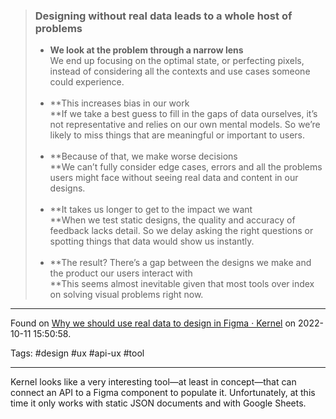 > ### Designing without real data leads to a whole host of problems  
>
>*   **We look at the problem through a narrow lens**  
    We end up focusing on the optimal state, or perfecting pixels, instead of considering all the contexts and use cases someone could experience.  
    ‍
>*   **This increases bias in our work  
    **If we take a best guess to fill in the gaps of data ourselves, it’s not representative and relies on our own mental models. So we’re likely to miss things that are meaningful or important to users.  
    ‍
>*   **Because of that, we make worse decisions  
    **We can’t fully consider edge cases, errors and all the problems users might face without seeing real data and content in our designs.  
    ‍
>*   **It takes us longer to get to the impact we want  
    **When we test static designs, the quality and accuracy of feedback lacks detail. So we delay asking the right questions or spotting things that data would show us instantly.   
    ‍
>*   **The result? There’s a gap between the designs we make and the product our users interact with  
    **This seems almost inevitable given that most tools over index on solving visual problems right now.

---

Found on [Why we should use real data to design in Figma · Kernel](https://usekernel.com/blog/using-real-data-in-figma) on 2022-10-11 15:50:58.

Tags: #design #ux #api-ux #tool 

---
Kernel looks like a very interesting tool—at least in concept—that can connect an API to a Figma component to populate it. Unfortunately, at this time it only works with static JSON documents and with Google Sheets.